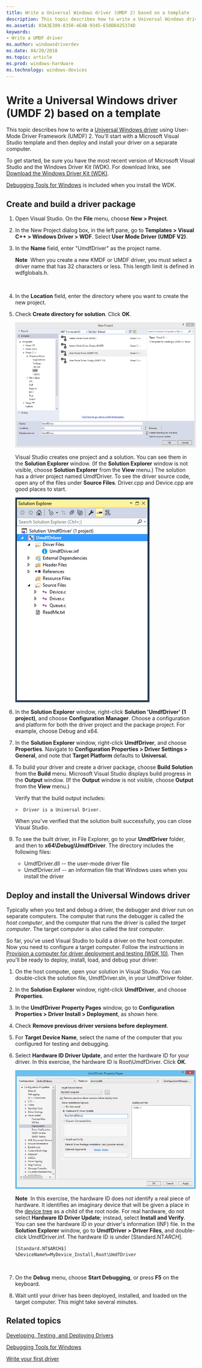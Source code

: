 ```yaml
---
title: Write a Universal Windows driver (UMDF 2) based on a template
description: This topic describes how to write a Universal Windows driver using User-Mode Driver Framework (UMDF) 2. You'll start with a Microsoft Visual Studio template and then deploy and install your driver on a separate computer.
ms.assetid: 03A3E389-8350-4E4B-9345-E50DD425374D
keywords:
- Write a UMDF driver
ms.author: windowsdriverdev
ms.date: 04/20/2018
ms.topic: article
ms.prod: windows-hardware
ms.technology: windows-devices
---
```


# Write a Universal Windows driver (UMDF 2) based on a template


This topic describes how to write a [Universal Windows driver](https://msdn.microsoft.com/windows-drivers/develop/getting_started_with_universal_drivers) using User-Mode Driver Framework (UMDF) 2. You'll start with a Microsoft Visual Studio template and then deploy and install your driver on a separate computer.

To get started, be sure you have the most recent version of Microsoft Visual Studio and the Windows Driver Kit (WDK). For download links, see [Download the Windows Driver Kit (WDK)](https://docs.microsoft.com/windows-hardware/drivers/download-the-wdk).

[Debugging Tools for Windows](http://go.microsoft.com/fwlink/p?linkid=223405) is included when you install the WDK.

## <span id="Create_and_build_a_driver_package"></span><span id="create_and_build_a_driver_package"></span><span id="CREATE_AND_BUILD_A_DRIVER_PACKAGE"></span>Create and build a driver package


1.  Open Visual Studio. On the **File** menu, choose **New &gt; Project**.
2.  In the New Project dialog box, in the left pane, go to **Templates &gt; Visual C++ &gt; Windows Driver &gt; WDF**. Select **User Mode Driver (UMDF V2)**.
3.  In the **Name** field, enter "UmdfDriver" as the project name.

    **Note**  When you create a new KMDF or UMDF driver, you must select a driver name that has 32 characters or less. This length limit is defined in wdfglobals.h.

     

4.  In the **Location** field, enter the directory where you want to create the new project.
5.  Check **Create directory for solution**. Click **OK**.

    ![screen shot of the new project dialog box, showing wdf and user mode driver selected ](images/vs2015-umdf2-template.png)

    Visual Studio creates one project and a solution. You can see them in the **Solution Explorer** window. (If the **Solution Explorer** window is not visible, choose **Solution Explorer** from the **View** menu.) The solution has a driver project named UmdfDriver. To see the driver source code, open any of the files under **Source Files**. Driver.cpp and Device.cpp are good places to start.

    ![screen shot of solution explorer showing the files in the driver project and the package project](images/vs2015-umdf2-solution-explorer.png)

6.  In the **Solution Explorer** window, right-click **Solution 'UmdfDriver' (1 project)**, and choose **Configuration Manager**. Choose a configuration and platform for both the driver project and the package project. For example, choose Debug and x64.

7.  In the **Solution Explorer** window, right-click **UmdfDriver**, and choose **Properties**. Navigate to **Configuration Properties &gt; Driver Settings &gt; General**, and note that **Target Platform** defaults to **Universal.**

8.  To build your driver and create a driver package, choose **Build Solution** from the **Build** menu. Microsoft Visual Studio displays build progress in the **Output** window. (If the **Output** window is not visible, choose **Output** from the **View** menu.)

    Verify that the build output includes:

    ``` syntax
    >  Driver is a Universal Driver.
    ```

    When you've verified that the solution built successfully, you can close Visual Studio.

9.  To see the built driver, in File Explorer, go to your **UmdfDriver** folder, and then to **x64\\Debug\\UmdfDriver**. The directory includes the following files:

    -   UmdfDriver.dll -- the user-mode driver file
    -   UmdfDriver.inf -- an information file that Windows uses when you install the driver

## <span id="Deploy_and_install_the_Universal_Windows_driver"></span><span id="deploy_and_install_the_universal_windows_driver"></span><span id="DEPLOY_AND_INSTALL_THE_UNIVERSAL_WINDOWS_DRIVER"></span>Deploy and install the Universal Windows driver


Typically when you test and debug a driver, the debugger and driver run on separate computers. The computer that runs the debugger is called the *host computer*, and the computer that runs the driver is called the *target computer*. The target computer is also called the *test computer*.

So far, you've used Visual Studio to build a driver on the host computer. Now you need to configure a target computer. Follow the instructions in [Provision a computer for driver deployment and testing (WDK 10)](provision-a-target-computer-wdk-8-1.md). Then you'll be ready to deploy, install, load, and debug your driver:

1.  On the host computer, open your solution in Visual Studio. You can double-click the solution file, UmdfDriver.sln, in your UmdfDriver folder.
2.  In the **Solution Explorer** window, right-click **UmdfDriver**, and choose **Properties**.
3.  In the **UmdfDriver Property Pages** window, go to **Configuration Properties &gt; Driver Install &gt; Deployment**, as shown here.
4.  Check **Remove previous driver versions before deployment**.
5.  For **Target Device Name**, select the name of the computer that you configured for testing and debugging.
6.  Select **Hardware ID Driver Update**, and enter the hardware ID for your driver. In this exercise, the hardware ID is Root\\UmdfDriver. Click **OK**.

    ![screen shot of the umdfdriver package property pages, showing deployment driver install selected](images/vs2015-deploy.png)

    **Note**  In this exercise, the hardware ID does not identify a real piece of hardware. It identifies an imaginary device that will be given a place in the [device tree](http://go.microsoft.com/fwlink/p?linkid=399236) as a child of the root node. For real hardware, do not select **Hardware ID Driver Update**; instead, select **Install and Verify**.
    You can see the hardware ID in your driver's information (INF) file. In the **Solution Explorer** window, go to **UmdfDriver &gt; Driver Files**, and double-click UmdfDriver.inf. The hardware ID is under \[Standard.NT$ARCH$\].

    ```ManagedCPlusPlus
    [Standard.NT$ARCH$]
    %DeviceName%=MyDevice_Install,Root\UmdfDriver
    ```

     

7.  On the **Debug** menu, choose **Start Debugging**, or press **F5** on the keyboard.
8.  Wait until your driver has been deployed, installed, and loaded on the target computer. This might take several minutes.

## <span id="related_topics"></span>Related topics


[Developing, Testing, and Deploying Drivers](http://go.microsoft.com/fwlink/p?linkid=399234)

[Debugging Tools for Windows](http://go.microsoft.com/fwlink/p?linkid=223405)

[Write your first driver](writing-your-first-driver.md)

 

 






